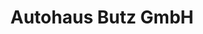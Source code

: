 ---
title: "Autohaus Butz GmbH"
url: /utzenfeld/autohaus-butz-gmbh-wiesentalstrasse/
shop: Autohaus
---